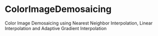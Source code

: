 # ColorImageDemosaicing
Color Image Demosaicing using Nearest Neighbor Interpolation, Linear Interpolation and Adaptive Gradient Interpolation
